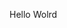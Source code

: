 Hello Wolrd





























































































































































































































































































































































































































































































































































































































































































































































































































































































































































































































































































































































































































































































































































































































































































































































































































































































































































































































































































































































































































































































































































































































































































































































































































































































































































































































































































































































































































































































































































































































































































































































































































































































































































































































































































































































































































































































































































































































































































































































































































































































































































































































































































































































































































































































































































































































































































































































































































































































































































































































































































































































































































































































































































































